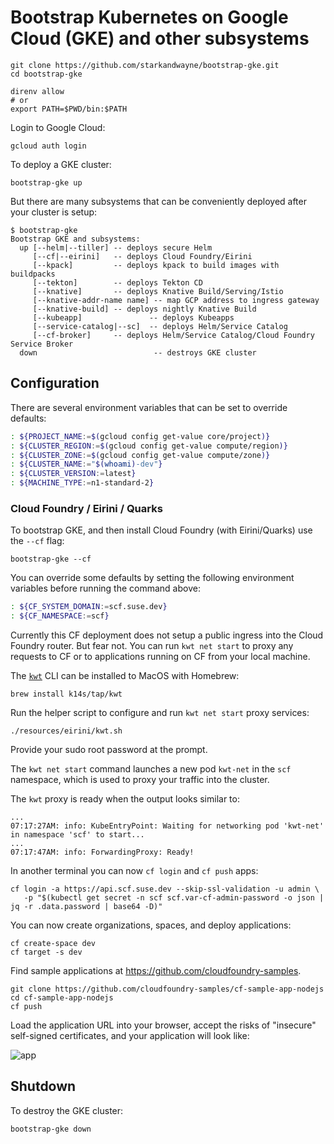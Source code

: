 # Bootstrap Kubernetes on Google Cloud (GKE) and other subsystems

```plain
git clone https://github.com/starkandwayne/bootstrap-gke.git
cd bootstrap-gke

direnv allow
# or
export PATH=$PWD/bin:$PATH
```

Login to Google Cloud:

```plain
gcloud auth login
```

To deploy a GKE cluster:

```plain
bootstrap-gke up
```

But there are many subsystems that can be conveniently deployed after your cluster is setup:

```plain
$ bootstrap-gke
Bootstrap GKE and subsystems:
  up [--helm|--tiller] -- deploys secure Helm
     [--cf|--eirini]   -- deploys Cloud Foundry/Eirini
     [--kpack]         -- deploys kpack to build images with buildpacks
     [--tekton]        -- deploys Tekton CD
     [--knative]       -- deploys Knative Build/Serving/Istio
     [--knative-addr-name name] -- map GCP address to ingress gateway
     [--knative-build] -- deploys nightly Knative Build
     [--kubeapp]               -- deploys Kubeapps
     [--service-catalog|--sc]  -- deploys Helm/Service Catalog
     [--cf-broker]     -- deploys Helm/Service Catalog/Cloud Foundry Service Broker
  down                          -- destroys GKE cluster
```

## Configuration

There are several environment variables that can be set to override defaults:

```bash
: ${PROJECT_NAME:=$(gcloud config get-value core/project)}
: ${CLUSTER_REGION:=$(gcloud config get-value compute/region)}
: ${CLUSTER_ZONE:=$(gcloud config get-value compute/zone)}
: ${CLUSTER_NAME:="$(whoami)-dev"}
: ${CLUSTER_VERSION:=latest}
: ${MACHINE_TYPE:=n1-standard-2}
```

### Cloud Foundry / Eirini / Quarks

To bootstrap GKE, and then install Cloud Foundry (with Eirini/Quarks) use the `--cf` flag:

```plain
bootstrap-gke --cf
```

You can override some defaults by setting the following environment variables before running the command above:

```bash
: ${CF_SYSTEM_DOMAIN:=scf.suse.dev}
: ${CF_NAMESPACE:=scf}
```

Currently this CF deployment does not setup a public ingress into the Cloud Foundry router. But fear not. You can run `kwt net start` to proxy any requests to CF or to applications running on CF from your local machine.

The [`kwt`](https://github.com/k14s/kwt) CLI can be installed to MacOS with Homebrew:

```plain
brew install k14s/tap/kwt
```

Run the helper script to configure and run `kwt net start` proxy services:

```plain
./resources/eirini/kwt.sh
```

Provide your sudo root password at the prompt.

The `kwt net start` command launches a new pod `kwt-net` in the `scf` namespace, which is used to proxy your traffic into the cluster.

The `kwt` proxy is ready when the output looks similar to:

```plain
...
07:17:27AM: info: KubeEntryPoint: Waiting for networking pod 'kwt-net' in namespace 'scf' to start...
...
07:17:47AM: info: ForwardingProxy: Ready!
```

In another terminal you can now `cf login` and `cf push` apps:

```plain
cf login -a https://api.scf.suse.dev --skip-ssl-validation -u admin \
   -p "$(kubectl get secret -n scf scf.var-cf-admin-password -o json | jq -r .data.password | base64 -D)"
```

You can now create organizations, spaces, and deploy applications:

```plain
cf create-space dev
cf target -s dev
```

Find sample applications at https://github.com/cloudfoundry-samples.

```plain
git clone https://github.com/cloudfoundry-samples/cf-sample-app-nodejs
cd cf-sample-app-nodejs
cf push
```

Load the application URL into your browser, accept the risks of "insecure" self-signed certificates, and your application will look like:

![app](https://cl.ly/9ebcd7a4e4b9/cf-nodejs-app.png)

## Shutdown

To destroy the GKE cluster:

```plain
bootstrap-gke down
```
